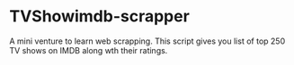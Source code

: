 # TVShowimdb-scrapper
A mini venture to learn web scrapping.
This script gives you list of top 250 TV shows on IMDB along wth their ratings.
